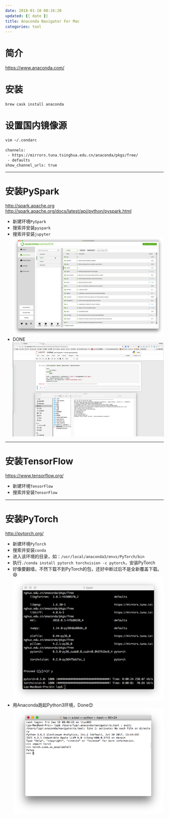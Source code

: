 ```yaml
---
date: 2018-01-10 00:16:20
updated: {{ date }}
title: Anaconda Navigator For Mac
categories: tool 
---
```


# 简介
https://www.anaconda.com/

# 安装
`brew cask install anaconda`

# 设置国内镜像源
```
vim ~/.condarc

channels:
 - https://mirrors.tuna.tsinghua.edu.cn/anaconda/pkgs/free/
 - defaults
show_channel_urls: true
```

***



<!--more-->



# 安装PySpark
http://spark.apache.org
http://spark.apache.org/docs/latest/api/python/pyspark.html
- 新建环境`PySpark`
- 搜索并安装`pyspark`
- 搜索并安装`jupyter`
![done](/uploads/posts/Snip20180113_5.png)
- DONE
![done](/uploads/posts/Snip20180113_6.png)

***

# 安装TensorFlow
https://www.tensorflow.org/
- 新建环境`TensorFlow`
- 搜索并安装`TensorFlow`

***

# 安装PyTorch
http://pytorch.org/
- 新建环境`PyTorch`
- 搜索并安装`conda`
- 进入该环境的目录，如：`/usr/local/anaconda3/envs/PyTorch/bin`
- 执行`./conda install pytorch torchvision -c pytorch`，安装PyTorch
- 好像要翻墙，不然下载不到PyTorch的包，还好中断过后不是全新覆盖下载。😄
![done](/uploads/posts/Snip20180112_3.png)
- 用Anaconda跑起Python3环境，Done😊
![done](/uploads/posts/Snip20180112_4.png)
